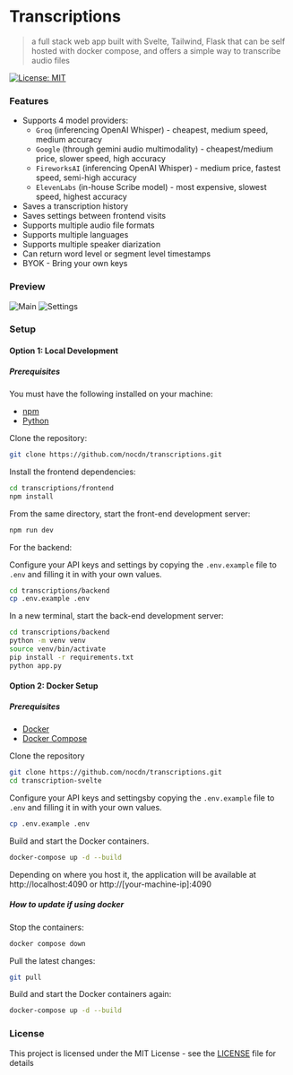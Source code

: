 # Transcriptions

> a full stack web app built with Svelte, Tailwind, Flask that can be self hosted with docker compose, and offers a simple way to transcribe audio files

[![License: MIT](https://img.shields.io/badge/License-MIT-yellow.svg)](https://opensource.org/licenses/MIT)

### Features

- Supports 4 model providers:
  - `Groq` (inferencing OpenAI Whisper) - cheapest, medium speed, medium accuracy
  - `Google` (through gemini audio multimodality) - cheapest/medium price, slower speed, high accuracy
  - `FireworksAI` (inferencing OpenAI Whisper) - medium price, fastest speed, semi-high accuracy
  - `ElevenLabs` (in-house Scribe model) - most expensive, slowest speed, highest accuracy
- Saves a transcription history
- Saves settings between frontend visits
- Supports multiple audio file formats
- Supports multiple languages
- Supports multiple speaker diarization
- Can return word level or segment level timestamps
- BYOK - Bring your own keys

### Preview

![Main](main.png)
![Settings](settings.png)

### Setup

#### Option 1: Local Development

##### Prerequisites

You must have the following installed on your machine:

- [npm](https://www.npmjs.com/)
- [Python](https://www.python.org/)

Clone the repository:

```bash
git clone https://github.com/nocdn/transcriptions.git
```

Install the frontend dependencies:

```bash
cd transcriptions/frontend
npm install
```

From the same directory, start the front-end development server:

```bash
npm run dev
```

For the backend:

Configure your API keys and settings by copying the `.env.example` file to `.env` and filling it in with your own values.

```bash
cd transcriptions/backend
cp .env.example .env
```

In a new terminal, start the back-end development server:

```bash
cd transcriptions/backend
python -m venv venv
source venv/bin/activate
pip install -r requirements.txt
python app.py
```

#### Option 2: Docker Setup

##### Prerequisites

- [Docker](https://www.docker.com/)
- [Docker Compose](https://docs.docker.com/compose/)

Clone the repository

```bash
git clone https://github.com/nocdn/transcriptions.git
cd transcription-svelte
```

Configure your API keys and settingsby copying the `.env.example` file to `.env` and filling it in with your own values.

```bash
cp .env.example .env
```

Build and start the Docker containers.

```bash
docker-compose up -d --build
```

Depending on where you host it, the application will be available at http://localhost:4090 or http://[your-machine-ip]:4090

##### How to update if using docker

Stop the containers:

```bash
docker compose down
```

Pull the latest changes:

```bash
git pull
```

Build and start the Docker containers again:

```bash
docker-compose up -d --build
```

### License

This project is licensed under the MIT License - see the [LICENSE](LICENSE) file for details
